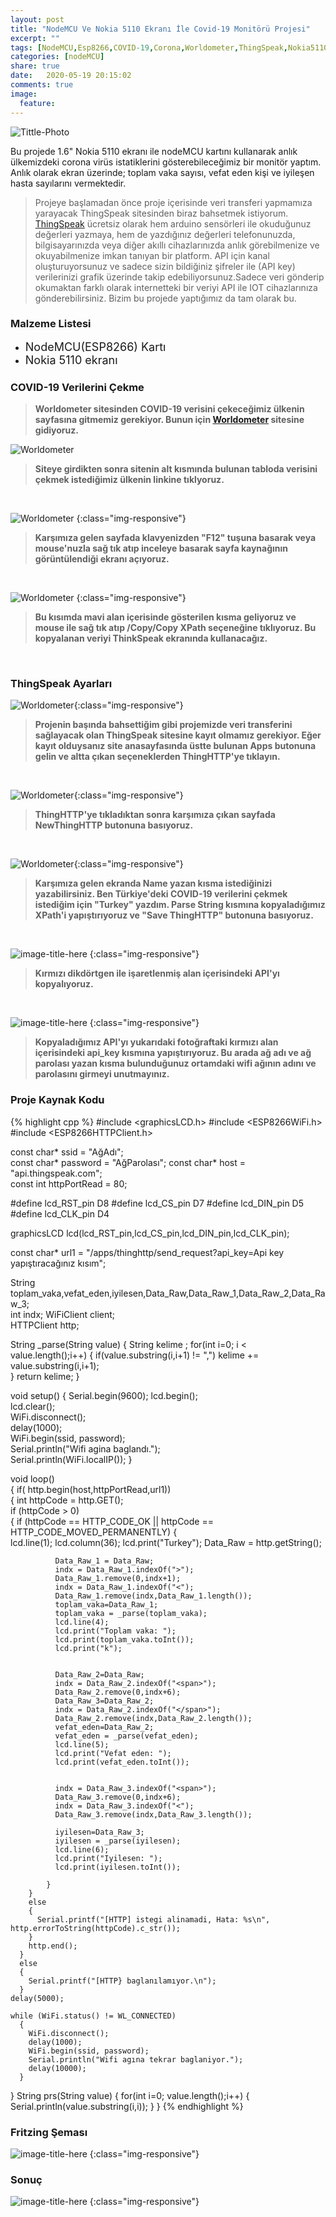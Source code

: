 ```yaml
---
layout: post
title: "NodeMCU Ve Nokia 5110 Ekranı İle Covid-19 Monitörü Projesi"
excerpt: ""
tags: [NodeMCU,Esp8266,COVID-19,Corona,Worldometer,ThingSpeak,Nokia5110]
categories: [nodeMCU]
share: true
date:   2020-05-19 20:15:02
comments: true
image: 
  feature: 
---
```


![Tittle-Photo](https://drive.google.com/uc?id=1ws7zkULNMkbVfTmeUVNx6AGVo1Wct5z7)

Bu projede 1.6" Nokia 5110 ekranı ile nodeMCU kartını kullanarak anlık ülkemizdeki corona virüs istatiklerini gösterebileceğimiz bir monitör yaptım. Anlık olarak ekran üzerinde; toplam vaka sayısı, vefat eden kişi ve iyileşen hasta sayılarını vermektedir.

>  Projeye başlamadan önce proje içerisinde veri transferi yapmamıza yarayacak ThingSpeak sitesinden biraz bahsetmek istiyorum. [ThingSpeak](https://thingspeak.com/) ücretsiz olarak hem arduino sensörleri ile okuduğunuz değerleri yazmaya, hem de yazdığınız değerleri telefonunuzda, bilgisayarınızda veya diğer akıllı cihazlarınızda anlık görebilmenize ve okuyabilmenize imkan tanıyan bir platform. API için kanal oluşturuyorsunuz ve sadece sizin bildiğiniz şifreler ile (API key) verilerinizi grafik üzerinde takip edebiliyorsunuz.Sadece veri gönderip okumaktan farklı olarak internetteki bir veriyi API ile IOT cihazlarınıza gönderebilirsiniz. Bizim bu projede yaptığımız da tam olarak bu.

### Malzeme Listesi

* <span style="font-size:18px">NodeMCU(ESP8266) Kartı</span> 
* <span style="font-size:18px">Nokia 5110 ekranı</span> 

### COVID-19 Verilerini Çekme
>**Worldometer sitesinden COVID-19 verisini çekeceğimiz ülkenin sayfasına gitmemiz gerekiyor. Bunun için [Worldometer](https://www.worldometers.info/coronavirus/) sitesine gidiyoruz.**


![Worldometer](https://drive.google.com/uc?id=1guj430F_Nb7h785DPZEanxTvHflQ-eBT)

>**Siteye girdikten sonra sitenin alt kısmında bulunan tabloda verisini çekmek istediğimiz ülkenin linkine tıklyoruz.**

<br />



![Worldometer](https://drive.google.com/uc?id=19K-hrviACswPIWBRbzcdphvZafJpXjUm)
{:class="img-responsive"}

>**Karşımıza gelen sayfada klavyenizden "F12" tuşuna basarak veya mouse'nuzla sağ tık atıp inceleye basarak sayfa kaynağının görüntülendiği ekranı açıyoruz.**

<br />


![Worldometer](https://drive.google.com/uc?id=1Pmy21HS2mZHAZDgyAM_6LGFBoe1u6UJS)
{:class="img-responsive"}

>**Bu kısımda mavi alan içerisinde gösterilen kısma geliyoruz ve mouse ile sağ tık atıp /Copy/Copy XPath seçeneğine tıklıyoruz. Bu kopyalanan veriyi ThinkSpeak ekranında kullanacağız.**

<br />



### ThingSpeak Ayarları

![Worldometer](https://drive.google.com/uc?id=1G85QbMpMbS_mFTT3uoJ336xzuQDUBquY){:class="img-responsive"}

>**Projenin başında bahsettiğim gibi projemizde veri transferini sağlayacak olan ThingSpeak sitesine kayıt olmamız gerekiyor. Eğer kayıt olduysanız site anasayfasında üstte bulunan Apps butonuna gelin ve altta çıkan seçeneklerden ThingHTTP'ye tıklayın.**

<br />

![Worldometer](https://drive.google.com/uc?id=1t6lvGaHPbXU-ZXO5avTyAZ1dD1Eb3-et){:class="img-responsive"}

>**ThingHTTP'ye tıkladıktan sonra karşımıza çıkan sayfada NewThingHTTP butonuna basıyoruz.**

<br />

![Worldometer](https://drive.google.com/uc?id=19k5UP3FxbW2rNiuGdEFC5_oK6VMDhKfx){:class="img-responsive"}

>**Karşımıza gelen ekranda Name yazan kısma istediğinizi yazabilirsiniz. Ben Türkiye'deki COVID-19 verilerini çekmek istediğim için "Turkey" yazdım. Parse String kısmına kopyaladığımız XPath'i yapıştırıyoruz ve "Save ThingHTTP" butonuna basıyoruz.**

<br />

![image-title-here](https://drive.google.com/uc?id=1y4hhlLZ0EvMTGCDuykayWZeYk9kji3ZU)
{:class="img-responsive"}

>**Kırmızı dikdörtgen ile işaretlenmiş alan içerisindeki API'yı kopyalıyoruz.**

<br />



![image-title-here](https://drive.google.com/uc?id=1LKcq7rvfNLO-5H7JSJg6qAzP8AE6msZ4)
{:class="img-responsive"}

>**Kopyaladığımız API'yı yukarıdaki fotoğraftaki kırmızı alan içerisindeki api_key kısmına yapıştırıyoruz. Bu arada ağ adı ve ağ parolası yazan kısma bulunduğunuz ortamdaki wifi ağının adını ve parolasını girmeyi unutmayınız.**

### Proje Kaynak Kodu

{% highlight cpp %}
#include <graphicsLCD.h>
#include <ESP8266WiFi.h>                                                  
#include <ESP8266HTTPClient.h>
                                                                       
const char* ssid = "AğAdı";                                        
const char* password =  "AğParolası"; 
const char* host = "api.thingspeak.com";                                     
const int httpPortRead = 80;                                           

#define lcd_RST_pin D8
#define lcd_CS_pin D7
#define lcd_DIN_pin D5
#define lcd_CLK_pin D4

graphicsLCD lcd(lcd_RST_pin,lcd_CS_pin,lcd_DIN_pin,lcd_CLK_pin);

const char* url1 = "/apps/thinghttp/send_request?api_key=Api key yapıştıracağınız kısım";
 
String toplam_vaka,vefat_eden,iyilesen,Data_Raw,Data_Raw_1,Data_Raw_2,Data_Raw_3;  
int indx;
WiFiClient client;                                                        
HTTPClient http; 


String _parse(String value)
{
  String kelime ;
  for(int i=0; i < value.length();i++)
  {
    if(value.substring(i,i+1) != ",")
      kelime += value.substring(i,i+1);  
  }
  return kelime;
}

void setup() {
  Serial.begin(9600);
  lcd.begin();  
  lcd.clear();                                                         
  WiFi.disconnect();                                                
  delay(1000);                                                           
  WiFi.begin(ssid, password);                                               
  Serial.println("Wifi agina baglandı.");                                       
  Serial.println(WiFi.localIP());
}  

 void loop()                                                                      
{
    if( http.begin(host,httpPortRead,url1))                                              
      {
        int httpCode = http.GET();                                                                  
        if (httpCode > 0)                                                              
        {
          if (httpCode == HTTP_CODE_OK || httpCode == HTTP_CODE_MOVED_PERMANENTLY) 
            {   
              lcd.line(1);
              lcd.column(36);
              lcd.print("Turkey");
              Data_Raw = http.getString();  
              
              Data_Raw_1 = Data_Raw;                                  
              indx = Data_Raw_1.indexOf(">");                                                      
              Data_Raw_1.remove(0,indx+1);                        
              indx = Data_Raw_1.indexOf("<");                                                     
              Data_Raw_1.remove(indx,Data_Raw_1.length());                        
              toplam_vaka=Data_Raw_1;
              toplam_vaka = _parse(toplam_vaka); 
              lcd.line(4);
              lcd.print("Toplam vaka: ");
              lcd.print(toplam_vaka.toInt()); 
              lcd.print("k");


              Data_Raw_2=Data_Raw;
              indx = Data_Raw_2.indexOf("<span>");
              Data_Raw_2.remove(0,indx+6);
              Data_Raw_3=Data_Raw_2;
              indx = Data_Raw_2.indexOf("</span>");
              Data_Raw_2.remove(indx,Data_Raw_2.length());
              vefat_eden=Data_Raw_2;
              vefat_eden = _parse(vefat_eden);
              lcd.line(5);
              lcd.print("Vefat eden: ");
              lcd.print(vefat_eden.toInt());  
  

              indx = Data_Raw_3.indexOf("<span>");
              Data_Raw_3.remove(0,indx+6);
              indx = Data_Raw_3.indexOf("<");
              Data_Raw_3.remove(indx,Data_Raw_3.length());
              
              iyilesen=Data_Raw_3;
              iyilesen = _parse(iyilesen);
              lcd.line(6);
              lcd.print("Iyilesen: ");
              lcd.print(iyilesen.toInt());  
                                                                         
            }
        }
        else 
        {
          Serial.printf("[HTTP] istegi alinamadi, Hata: %s\n", http.errorToString(httpCode).c_str());
        }
        http.end();                                                                 
      } 
      else 
      {
        Serial.printf("[HTTP} baglanılamıyor.\n");
      }
    delay(5000);

    while (WiFi.status() != WL_CONNECTED)                                      
      { 
        WiFi.disconnect();                                                        
        delay(1000);                                                             
        WiFi.begin(ssid, password);                                              
        Serial.println("Wifi agına tekrar baglaniyor.");       
        delay(10000);                                                             
      }
} 
String prs(String value)
{
  for(int i=0; value.length();i++)
  {
    Serial.println(value.substring(i,i));
  }
}
{% endhighlight %}

### Fritzing Şeması


![image-title-here](https://drive.google.com/uc?id=1r8PjmfXzo9z4W8N3CiNr9mqrVJJ05_qO)
{:class="img-responsive"}

### Sonuç


![image-title-here](https://drive.google.com/uc?id=1pOMffX0ygMv5w6Fm2dVfhKiE38HyHZ32)
{:class="img-responsive"}








